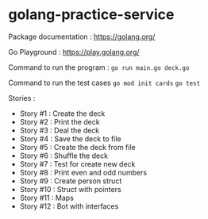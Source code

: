 # golang-practice-service


Package documentation : https://golang.org/

Go Playground : https://play.golang.org/


Command to run the program : `go run main.go deck.go`

Command to run the test cases
`go mod init cards`
`go test`


Stories :
- Story #1 : Create the deck
- Story #2 : Print the deck
- Story #3 : Deal the deck
- Story #4 : Save the deck to file
- Story #5 : Create the deck from file
- Story #6 : Shuffle the deck
- Story #7 : Test for create new deck
- Story #8 : Print even and odd numbers
- Story #9 : Create person struct
- Story #10 : Struct with pointers
- Story #11 : Maps
- Story #12 : Bot with interfaces